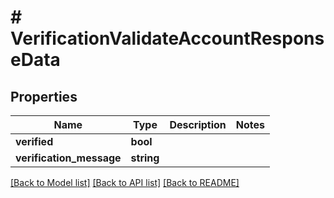 # # VerificationValidateAccountResponseData

## Properties

Name | Type | Description | Notes
------------ | ------------- | ------------- | -------------
**verified** | **bool** |  |
**verification_message** | **string** |  |

[[Back to Model list]](../../README.md#models) [[Back to API list]](../../README.md#endpoints) [[Back to README]](../../README.md)
